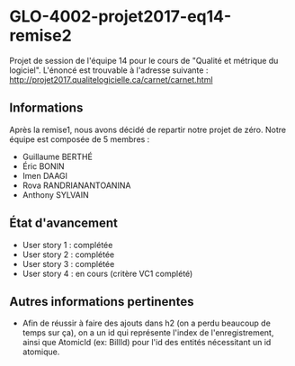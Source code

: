 # GLO-4002-projet2017-eq14-remise2
Projet de session de l'équipe 14 pour le cours de "Qualité et métrique du logiciel".
L'énoncé est trouvable à l'adresse suivante : http://projet2017.qualitelogicielle.ca/carnet/carnet.html

## Informations
Après la remise1, nous avons décidé de repartir notre projet de zéro. Notre équipe est composée de 5 membres :
* Guillaume BERTHÉ
* Éric BONIN
* Imen DAAGI
* Rova RANDRIANANTOANINA
* Anthony SYLVAIN

## État d'avancement

* User story 1 : complétée
* User story 2 : complétée
* User story 3 : complétée
* User story 4 : en cours (critère VC1 complété)

## Autres informations pertinentes

* Afin de réussir à faire des ajouts dans h2 (on a perdu beaucoup de temps sur ça), on a un id qui représente l'index de l'enregistrement, ainsi que AtomicId (ex: BillId) pour l'id des entités nécessitant un id atomique.